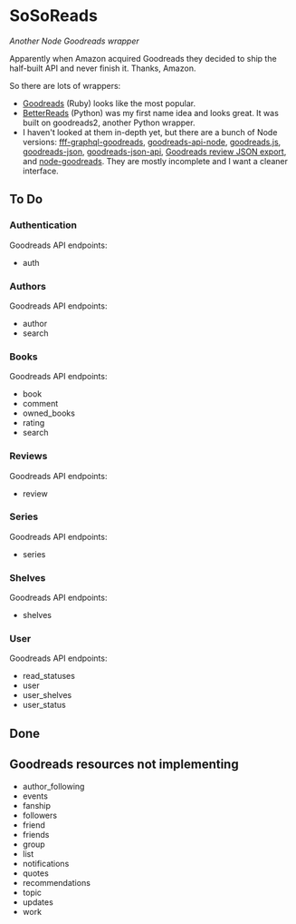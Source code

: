 # SoSoReads
*Another Node Goodreads wrapper*

Apparently when Amazon acquired Goodreads they decided to ship the half-built API and never finish it. Thanks, Amazon.

So there are lots of wrappers: 
- [Goodreads](https://github.com/sosedoff/goodreads) (Ruby) looks like the most popular.
- [BetterReads](https://github.com/thejessleigh/betterreads) (Python) was my first name idea and looks great. It was built on goodreads2, another Python wrapper.
- I haven't looked at them in-depth yet, but there are a bunch of Node versions: [fff-graphql-goodreads](https://github.com/mpj/fff-graphql-goodreads), [goodreads-api-node](https://github.com/baahrens/goodreads-api-node), [goodreads.js](https://github.com/AnalogJ/goodreads.js), [goodreads-json](https://github.com/rosnovsky/goodreads-json), [goodreads-json-api](https://github.com/myke11j/goodreads-json-api), [Goodreads review JSON export](https://github.com/remy/goodreads), and [node-goodreads](https://github.com/bdickason/node-goodreads). They are mostly incomplete and I want a cleaner interface.


## To Do

### Authentication 
Goodreads API endpoints: 
- auth



### Authors
Goodreads API endpoints: 
- author
- search



### Books
Goodreads API endpoints: 
- book
- comment
- owned_books
- rating
- search



### Reviews
Goodreads API endpoints: 
- review



### Series
Goodreads API endpoints: 
- series



### Shelves
Goodreads API endpoints: 
- shelves


### User
Goodreads API endpoints: 
- read_statuses
- user
- user_shelves
- user_status


## Done



## Goodreads resources not implementing
- author_following
- events
- fanship
- followers
- friend
- friends
- group
- list
- notifications
- quotes
- recommendations
- topic
- updates
- work

